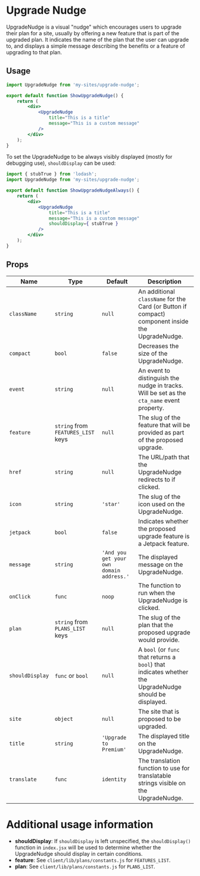 # Upgrade Nudge

UpgradeNudge is a visual "nudge" which encourages users to upgrade their plan for a site, usually by offering a new feature that is part of the upgraded plan. It indicates the name of the plan that the user can upgrade to, and displays a simple message describing the benefits or a feature of upgrading to that plan.

## Usage

```jsx
import UpgradeNudge from 'my-sites/upgrade-nudge';

export default function ShowUpgradeNudge() {
	return (
		<div>
			<UpgradeNudge
				title="This is a title"
				message="This is a custom message"
			/>
		</div>
	);
}
```

To set the UpgradeNudge to be always visibly displayed (mostly for debugging use), `shouldDisplay` can be used:

```jsx
import { stubTrue } from 'lodash';
import UpgradeNudge from 'my-sites/upgrade-nudge';

export default function ShowUpgradeNudgeAlways() {
	return (
		<div>
			<UpgradeNudge
				title="This is a title"
				message="This is a custom message"
				shouldDisplay={ stubTrue }
			/>
		</div>
	);
}
```

## Props

Name | Type | Default | Description
--- | --- | --- | ---
`className` | `string` | `null` | An additional `className` for the Card (or Button if compact) component inside the UpgradeNudge.
`compact` | `bool` | `false` | Decreases the size of the UpgradeNudge.
`event` | `string` | `null` | An event to distinguish the nudge in tracks. Will be set as the `cta_name` event property.
`feature` | `string` from `FEATURES_LIST` keys | `null` | The slug of the feature that will be provided as part of the proposed upgrade.
`href` | `string` | `null` | The URL/path that the UpgradeNudge redirects to if clicked.
`icon` | `string` | `'star'` | The slug of the icon used on the UpgradeNudge.
`jetpack` | `bool` | `false` | Indicates whether the proposed upgrade feature is a Jetpack feature.
`message` | `string` | `'And you get your own domain address.'` | The displayed message on the UpgradeNudge.
`onClick` | `func` | `noop` | The function to run when the UpgradeNudge is clicked.
`plan` | `string` from `PLANS_LIST` keys | `null` | The slug of the plan that the proposed upgrade would provide.
`shouldDisplay` | `func` or `bool` | `null` | A `bool` (or `func` that returns a `bool`) that indicates whether the UpgradeNudge should be displayed.
`site` | `object` | `null` | The site that is proposed to be upgraded.
`title` | `string` | `'Upgrade to Premium'` | The displayed title on the UpgradeNudge.
`translate` | `func` | `identity` | The translation function to use for translatable strings visible on the UpgradeNudge.

# Additional usage information

* **shouldDisplay**: If `shouldDisplay` is left unspecified, the `shouldDisplay()` function in `index.jsx` will be used to determine whether the UpgradeNudge should display in certain conditions.
* **feature**: See `client/lib/plans/constants.js` for `FEATURES_LIST`.
* **plan**: See `client/lib/plans/constants.js` for `PLANS_LIST`.
